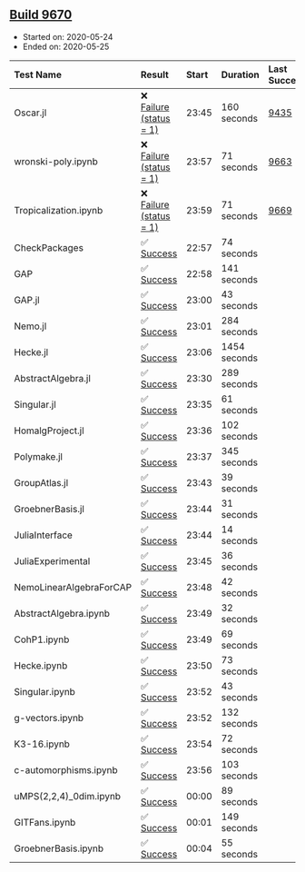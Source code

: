 ## [Build 9670](https://oscarci.mathematik.uni-kl.de/job/oscar/9670/)

* Started on: 2020-05-24
* Ended on: 2020-05-25

| Test Name    | Result | Start | Duration | Last Success | First Failure |
|:-------------|:-------|:------|:---------|:-------------|:--------------|
| Oscar.jl | ❌ [Failure (status = 1)](https://oscarci.mathematik.uni-kl.de/job/oscar/9670/artifact/logs/build-9670/Oscar.jl.log) | 23:45 | 160 seconds | [9435](https://oscarci.mathematik.uni-kl.de/job/oscar/9435/) | [9436](https://oscarci.mathematik.uni-kl.de/job/oscar/9436/) |
| wronski-poly.ipynb | ❌ [Failure (status = 1)](https://oscarci.mathematik.uni-kl.de/job/oscar/9670/artifact/logs/build-9670/wronski-poly.ipynb.log) | 23:57 | 71 seconds | [9663](https://oscarci.mathematik.uni-kl.de/job/oscar/9663/) | [9664](https://oscarci.mathematik.uni-kl.de/job/oscar/9664/) |
| Tropicalization.ipynb | ❌ [Failure (status = 1)](https://oscarci.mathematik.uni-kl.de/job/oscar/9670/artifact/logs/build-9670/Tropicalization.ipynb.log) | 23:59 | 71 seconds | [9669](https://oscarci.mathematik.uni-kl.de/job/oscar/9669/) | [9670](https://oscarci.mathematik.uni-kl.de/job/oscar/9670/) |
| CheckPackages | ✅ [Success](https://oscarci.mathematik.uni-kl.de/job/oscar/9670/artifact/logs/build-9670/CheckPackages.log) | 22:57 | 74 seconds |  |  |
| GAP | ✅ [Success](https://oscarci.mathematik.uni-kl.de/job/oscar/9670/artifact/logs/build-9670/GAP.log) | 22:58 | 141 seconds |  |  |
| GAP.jl | ✅ [Success](https://oscarci.mathematik.uni-kl.de/job/oscar/9670/artifact/logs/build-9670/GAP.jl.log) | 23:00 | 43 seconds |  |  |
| Nemo.jl | ✅ [Success](https://oscarci.mathematik.uni-kl.de/job/oscar/9670/artifact/logs/build-9670/Nemo.jl.log) | 23:01 | 284 seconds |  |  |
| Hecke.jl | ✅ [Success](https://oscarci.mathematik.uni-kl.de/job/oscar/9670/artifact/logs/build-9670/Hecke.jl.log) | 23:06 | 1454 seconds |  |  |
| AbstractAlgebra.jl | ✅ [Success](https://oscarci.mathematik.uni-kl.de/job/oscar/9670/artifact/logs/build-9670/AbstractAlgebra.jl.log) | 23:30 | 289 seconds |  |  |
| Singular.jl | ✅ [Success](https://oscarci.mathematik.uni-kl.de/job/oscar/9670/artifact/logs/build-9670/Singular.jl.log) | 23:35 | 61 seconds |  |  |
| HomalgProject.jl | ✅ [Success](https://oscarci.mathematik.uni-kl.de/job/oscar/9670/artifact/logs/build-9670/HomalgProject.jl.log) | 23:36 | 102 seconds |  |  |
| Polymake.jl | ✅ [Success](https://oscarci.mathematik.uni-kl.de/job/oscar/9670/artifact/logs/build-9670/Polymake.jl.log) | 23:37 | 345 seconds |  |  |
| GroupAtlas.jl | ✅ [Success](https://oscarci.mathematik.uni-kl.de/job/oscar/9670/artifact/logs/build-9670/GroupAtlas.jl.log) | 23:43 | 39 seconds |  |  |
| GroebnerBasis.jl | ✅ [Success](https://oscarci.mathematik.uni-kl.de/job/oscar/9670/artifact/logs/build-9670/GroebnerBasis.jl.log) | 23:44 | 31 seconds |  |  |
| JuliaInterface | ✅ [Success](https://oscarci.mathematik.uni-kl.de/job/oscar/9670/artifact/logs/build-9670/JuliaInterface.log) | 23:44 | 14 seconds |  |  |
| JuliaExperimental | ✅ [Success](https://oscarci.mathematik.uni-kl.de/job/oscar/9670/artifact/logs/build-9670/JuliaExperimental.log) | 23:45 | 36 seconds |  |  |
| NemoLinearAlgebraForCAP | ✅ [Success](https://oscarci.mathematik.uni-kl.de/job/oscar/9670/artifact/logs/build-9670/NemoLinearAlgebraForCAP.log) | 23:48 | 42 seconds |  |  |
| AbstractAlgebra.ipynb | ✅ [Success](https://oscarci.mathematik.uni-kl.de/job/oscar/9670/artifact/logs/build-9670/AbstractAlgebra.ipynb.log) | 23:49 | 32 seconds |  |  |
| CohP1.ipynb | ✅ [Success](https://oscarci.mathematik.uni-kl.de/job/oscar/9670/artifact/logs/build-9670/CohP1.ipynb.log) | 23:49 | 69 seconds |  |  |
| Hecke.ipynb | ✅ [Success](https://oscarci.mathematik.uni-kl.de/job/oscar/9670/artifact/logs/build-9670/Hecke.ipynb.log) | 23:50 | 73 seconds |  |  |
| Singular.ipynb | ✅ [Success](https://oscarci.mathematik.uni-kl.de/job/oscar/9670/artifact/logs/build-9670/Singular.ipynb.log) | 23:52 | 43 seconds |  |  |
| g-vectors.ipynb | ✅ [Success](https://oscarci.mathematik.uni-kl.de/job/oscar/9670/artifact/logs/build-9670/g-vectors.ipynb.log) | 23:52 | 132 seconds |  |  |
| K3-16.ipynb | ✅ [Success](https://oscarci.mathematik.uni-kl.de/job/oscar/9670/artifact/logs/build-9670/K3-16.ipynb.log) | 23:54 | 72 seconds |  |  |
| c-automorphisms.ipynb | ✅ [Success](https://oscarci.mathematik.uni-kl.de/job/oscar/9670/artifact/logs/build-9670/c-automorphisms.ipynb.log) | 23:56 | 103 seconds |  |  |
| uMPS(2,2,4)_0dim.ipynb | ✅ [Success](https://oscarci.mathematik.uni-kl.de/job/oscar/9670/artifact/logs/build-9670/uMPS-2-2-4-_0dim.ipynb.log) | 00:00 | 89 seconds |  |  |
| GITFans.ipynb | ✅ [Success](https://oscarci.mathematik.uni-kl.de/job/oscar/9670/artifact/logs/build-9670/GITFans.ipynb.log) | 00:01 | 149 seconds |  |  |
| GroebnerBasis.ipynb | ✅ [Success](https://oscarci.mathematik.uni-kl.de/job/oscar/9670/artifact/logs/build-9670/GroebnerBasis.ipynb.log) | 00:04 | 55 seconds |  |  |
